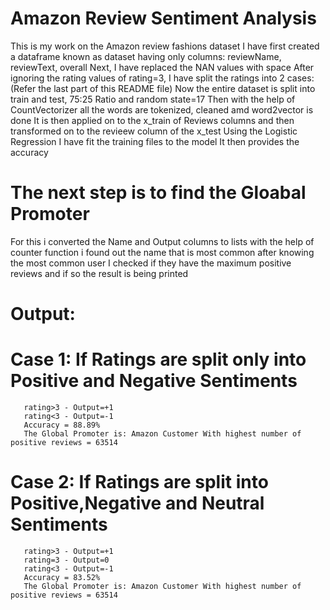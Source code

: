 # Amazon Review Sentiment Analysis
This is my work on the Amazon review fashions dataset 
I have first created a dataframe known as dataset having only columns: reviewName, reviewText, overall
Next, I have replaced the NAN values with space
After ignoring the rating values of rating=3, I have split the ratings into 2 cases: (Refer the last part of this README file)
Now the entire dataset is split into train and test, 75:25 Ratio and random state=17
Then with the help of CountVectorizer all the words are tokenized, cleaned amd word2vector is done 
It is then applied on to the x_train of Reviews columns and then transformed on to the revieew column of the x_test
Using the Logistic Regression I have fit the training files to the model
It then provides the accuracy
# The next step is to find the Gloabal Promoter 
For this i converted the Name and Output columns to lists
with the help of counter function i found out the name that is most common
after knowing the most common user I checked if they have the maximum positive reviews and if so the result is being printed
# Output:
# Case 1: If Ratings are split only into Positive and Negative Sentiments
       rating>3 - Output=+1
       rating<3 - Output=-1
       Accuracy = 88.89%
       The Global Promoter is: Amazon Customer With highest number of positive reviews = 63514
# Case 2: If Ratings are split into Positive,Negative and Neutral Sentiments
       rating>3 - Output=+1
       rating=3 - Output=0
       rating<3 - Output=-1
       Accuracy = 83.52%
       The Global Promoter is: Amazon Customer With highest number of positive reviews = 63514
